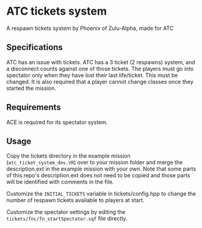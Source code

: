 # ATC tickets system

A respawn tickets system by Phoenix of Zulu-Alpha, made for ATC

## Specifications

ATC has an issue with tickets.
ATC has a 3 ticket (2 respawns) system, and a disconnect counts against one of those tickets.
The players must go into spectator only when they have lost their last life/ticket.
This must be changed.
It is also required that a player cannot change classes once they started the mission.

## Requirements

ACE is required for its spectator system.

## Usage

Copy the tickets directory in the example mission (`atc_ticket_system_dev.VR`) over to your mission folder and merge the description.ext in the example mission with your own.
Note that some parts of this repo's description.ext does not need to be copied and those parts will be identified with comments in the file.

Customize the `INITIAL_TICKETS` variable in tickets/config.hpp to change the number of respawn tickets available to players at start.

Customize the spectator settings by editing the `tickets/fnc/fn_startSpectator.sqf` file directly.
